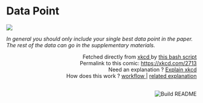 # <b>Data Point</b>

[![](https://imgs.xkcd.com/comics/data_point.png)](https://xkcd.com/2713)

<i>In general you should only include your single best data point in the paper. The rest of the data can go in the supplementary materials.</i>

<div align="right">
  Fetched directly from
  <a href="https://xkcd.com">
    xkcd
  </a>
  by
  <a href="https://github.com/Vanille-N/Vanille-N/blob/master/fetch">
    this bash script
  </a>
</div>
<div align="right">
  Permalink to this comic:
  <a href="https://xkcd.com/2713">
    https://xkcd.com/2713
  </a>
</div>
<div align="right">
  Need an explanation ?
  <a href="https://www.explainxkcd.com/wiki/index.php/2713">
    Explain xkcd
  </a>
</div>
<div align="right">
  How does this work ?
  <a href="https://github.com/Vanille-N/Vanille-N/blob/master/.github/workflows/build.yml">
    workflow
  </a>
  |
  <a href="https://simonwillison.net/2020/Jul/10/self-updating-profile-readme/">
    related explanation
  </a>
</div><br>

<a href="https://github.com/Vanille-N/Vanille-N/actions"><img src="https://github.com/Vanille-N/Vanille-N/workflows/Build%20README/badge.svg" align="right" alt="Build README"></a>
